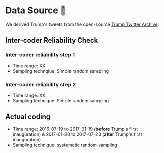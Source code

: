 # Data Source 📃
We derived Trump's tweets from the open-source [Trump Twitter Archive](https://www.thetrumparchive.com/?resultssortOption=%22Latest%22).
## Inter-coder Reliability Check
### Inter-coder reliability step 1
- Time range: XX
- Sampling technqiue: Simple random sampling
### Inter-coder reliability step 2
- Time range: XX
- Sampling technique: Simple random sampling
## Actual coding
- Time range: 2016-07-19 to 2017-01-19 (**before** Trump's first inauguration) & 2017-01-20 to 2017-07-23 (**after** Trump's first inauguration)
- Sampling technique: systematic random sampling



